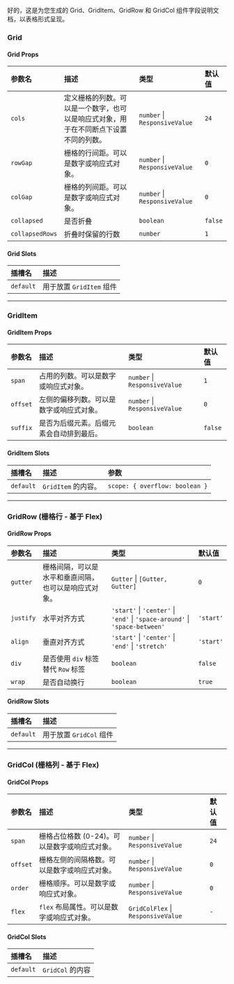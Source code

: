 好的，这是为您生成的 Grid、GridItem、GridRow 和 GridCol 组件字段说明文档，以表格形式呈现。

### Grid

#### Grid Props

| 参数名 | 描述 | 类型 | 默认值 |
| :--- | :--- | :--- | :--- |
| `cols` | 定义栅格的列数。可以是一个数字，也可以是响应式对象，用于在不同断点下设置不同的列数。 | `number` \| `ResponsiveValue` | `24` |
| `rowGap` | 栅格的行间距。可以是数字或响应式对象。 | `number` \| `ResponsiveValue` | `0` |
| `colGap` | 栅格的列间距。可以是数字或响应式对象。 | `number` \| `ResponsiveValue` | `0` |
| `collapsed` | 是否折叠 | `boolean` | `false` |
| `collapsedRows` | 折叠时保留的行数 | `number` | `1` |

#### Grid Slots

| 插槽名 | 描述 |
| :--- | :--- |
| `default` | 用于放置 `GridItem` 组件 |

---

### GridItem

#### GridItem Props

| 参数名 | 描述 | 类型 | 默认值 |
| :--- | :--- | :--- | :--- |
| `span` | 占用的列数。可以是数字或响应式对象。 | `number` \| `ResponsiveValue` | `1` |
| `offset` | 左侧的偏移列数。可以是数字或响应式对象。 | `number` \| `ResponsiveValue` | `0` |
| `suffix` | 是否为后缀元素。后缀元素会自动排到最后。 | `boolean` | `false` |

#### GridItem Slots

| 插槽名 | 描述 | 参数 |
| :--- | :--- | :--- |
| `default` | `GridItem` 的内容。 | `scope: { overflow: boolean }` |

---

### GridRow (栅格行 - 基于 Flex)

#### GridRow Props

| 参数名 | 描述 | 类型 | 默认值 |
| :--- | :--- | :--- | :--- |
| `gutter` | 栅格间隔，可以是水平和垂直间隔，也可以是响应式对象。 | `Gutter` \| `[Gutter, Gutter]` | `0` |
| `justify` | 水平对齐方式 | `'start'` \| `'center'` \| `'end'` \| `'space-around'` \| `'space-between'` | `'start'` |
| `align` | 垂直对齐方式 | `'start'` \| `'center'` \| `'end'` \| `'stretch'` | `'start'` |
| `div` | 是否使用 `div` 标签替代 `Row` 标签 | `boolean` | `false` |
| `wrap` | 是否自动换行 | `boolean` | `true` |

#### GridRow Slots

| 插槽名 | 描述 |
| :--- | :--- |
| `default` | 用于放置 `GridCol` 组件 |

---

### GridCol (栅格列 - 基于 Flex)

#### GridCol Props

| 参数名 | 描述 | 类型 | 默认值 |
| :--- | :--- | :--- | :--- |
| `span` | 栅格占位格数 (0-24)。可以是数字或响应式对象。 | `number` \| `ResponsiveValue` | `24` |
| `offset` | 栅格左侧的间隔格数。可以是数字或响应式对象。 | `number` \| `ResponsiveValue` | `0` |
| `order` | 栅格顺序。可以是数字或响应式对象。 | `number` \| `ResponsiveValue` | `0` |
| `flex` | `flex` 布局属性。可以是数字或响应式对象。 | `GridColFlex` \| `ResponsiveValue` | `-` |

#### GridCol Slots

| 插槽名 | 描述 |
| :--- | :--- |
| `default` | `GridCol` 的内容 |